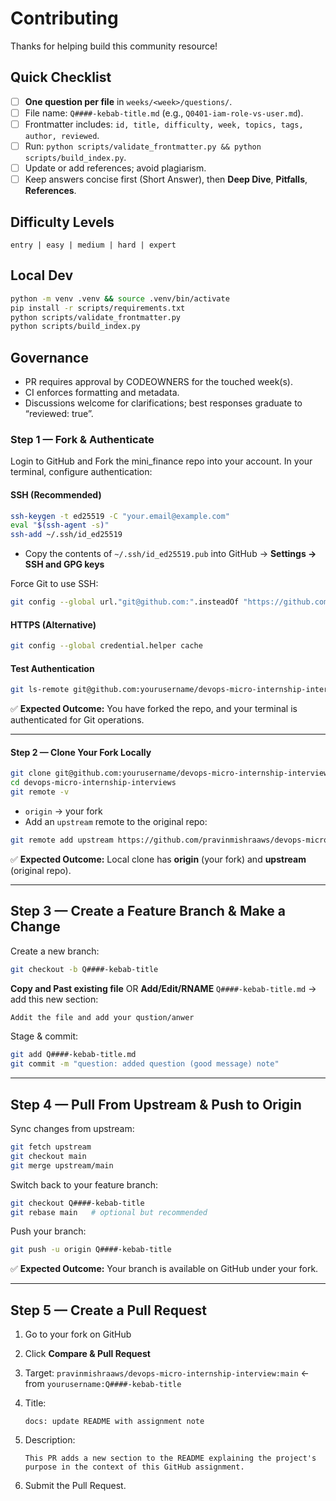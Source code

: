 # Contributing

Thanks for helping build this community resource!

## Quick Checklist
- [ ] **One question per file** in `weeks/<week>/questions/`.
- [ ] File name: `Q####-kebab-title.md` (e.g., `Q0401-iam-role-vs-user.md`).
- [ ] Frontmatter includes: `id, title, difficulty, week, topics, tags, author, reviewed`.
- [ ] Run: `python scripts/validate_frontmatter.py && python scripts/build_index.py`.
- [ ] Update or add references; avoid plagiarism.
- [ ] Keep answers concise first (Short Answer), then **Deep Dive**, **Pitfalls**, **References**.

## Difficulty Levels
`entry | easy | medium | hard | expert`

## Local Dev
```bash
python -m venv .venv && source .venv/bin/activate
pip install -r scripts/requirements.txt
python scripts/validate_frontmatter.py
python scripts/build_index.py
```

## Governance
- PR requires approval by CODEOWNERS for the touched week(s).
- CI enforces formatting and metadata.
- Discussions welcome for clarifications; best responses graduate to “reviewed: true”.

### Step 1 — Fork & Authenticate

Login to GitHub and Fork the mini_finance repo into your account.
In your terminal, configure authentication:

#### SSH (Recommended)

```bash
ssh-keygen -t ed25519 -C "your.email@example.com"
eval "$(ssh-agent -s)"
ssh-add ~/.ssh/id_ed25519
````
* Copy the contents of `~/.ssh/id_ed25519.pub` into GitHub → **Settings → SSH and GPG keys**

Force Git to use SSH:

```bash
git config --global url."git@github.com:".insteadOf "https://github.com/"
```

#### HTTPS (Alternative)

```bash
git config --global credential.helper cache
```

#### Test Authentication

```bash
git ls-remote git@github.com:yourusername/devops-micro-internship-interviews.git
```

✅ **Expected Outcome:** You have forked the repo, and your terminal is authenticated for Git operations.

---

#### Step 2 — Clone Your Fork Locally

```bash
git clone git@github.com:yourusername/devops-micro-internship-interviews.git
cd devops-micro-internship-interviews
git remote -v
```

* `origin` → your fork
* Add an `upstream` remote to the original repo:

```bash
git remote add upstream https://github.com/pravinmishraaws/devops-micro-internship-interviews.git
```

✅ **Expected Outcome:** Local clone has **origin** (your fork) and **upstream** (original repo).

---

## Step 3 — Create a Feature Branch & Make a Change

Create a new branch:

```bash
git checkout -b Q####-kebab-title
```

**Copy and Past existing file** OR **Add/Edit/RNAME** `Q####-kebab-title.md` → add this new section:

```markdown
Addit the file and add your qustion/anwer
```

Stage & commit:

```bash
git add Q####-kebab-title.md
git commit -m "question: added question (good message) note"
```

---

## Step 4 — Pull From Upstream & Push to Origin

Sync changes from upstream:

```bash
git fetch upstream
git checkout main
git merge upstream/main
```

Switch back to your feature branch:

```bash
git checkout Q####-kebab-title
git rebase main   # optional but recommended
```

Push your branch:

```bash
git push -u origin Q####-kebab-title
```

✅ **Expected Outcome:** Your branch is available on GitHub under your fork.

---

## Step 5 — Create a Pull Request

1. Go to your fork on GitHub
2. Click **Compare & Pull Request**
3. Target: `pravinmishraaws/devops-micro-internship-interview:main` ← from `yourusername:Q####-kebab-title`
4. Title:

   ```
   docs: update README with assignment note
   ```
5. Description:

   ```
   This PR adds a new section to the README explaining the project's purpose in the context of this GitHub assignment.
   ```
6. Submit the Pull Request.
